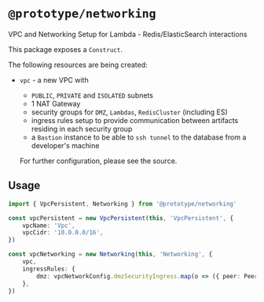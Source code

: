 # `@prototype/networking`

VPC and Networking Setup for Lambda - Redis/ElasticSearch interactions

This package exposes a `Construct`.

The following resources are being created:

* `vpc` - a new VPC with
	* `PUBLIC`, `PRIVATE` and `ISOLATED` subnets
	* 1 NAT Gateway
	* security groups for `DMZ`, `Lambdas`, `RedisCluster` (including ES)
	* ingress rules setup to provide communication between artifacts residing in each security group
	* a `Bastion` instance to be able to `ssh tunnel` to the database from a developer's machine

	For further configuration, please see the source.

## Usage

```ts
import { VpcPersistent, Networking } from '@prototype/networking'

const vpcPersistent = new VpcPersistent(this, 'VpcPersistent', {
	vpcName: 'Vpc',
	vpcCidr: '10.0.0.0/16',
})

const vpcNetworking = new Networking(this, 'Networking', {
	vpc,
	ingressRules: {
		dmz: vpcNetworkConfig.dmzSecurityIngress.map(o => ({ peer: Peer.ipv4(o.cidr), port: Port.tcp(o.port) })),
	},
})
```
